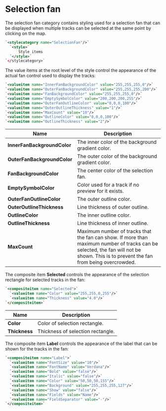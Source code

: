 # Selection fan

The selection fan category contains styling used for a selection fan that can be displayed when multiple tracks can be selected at the same point by clicking on the map.

```xml
`<stylecategory name="SelectionFan"/>`
  `<style>`  
      Style items
  `</style>`
`</stylecategory>`
```

The value items at the root level of the style control the appearance of the actual fan control used to display the tracks:

```xml
`<valueitem name="InnerFanBackgroundColor" value="255,255,255,0"/>`
`<valueitem name="OuterFanBackgroundColor" value="255,255,255,200"/>`
`<valueitem name="FanBackgroundColor" value="255,255,255,0"/>`
`<valueitem name="EmptySymbolColor" value="200,200,200,255"/>`
`<valueitem name="OuterFanOutlineColor" value="0,0,0,100"/>`
`<valueitem name="OuterOutlineThickness" value="1"/>`
`<valueitem name="MaxCount" value="10"/>`  
`<valueitem name="OutlineColor" value="0,0,0,100"/>`
`<valueitem name="OutlineThickness" value="2"/>`
```

 | Name                        | Description                                                                                                                                                                          | 
 | ----                        | -----------                                                                                                                                                                          | 
 | **InnerFanBackgroundColor** | The inner color of the background gradient color.                                                                                                                                    | 
 | **OuterFanBackgroundColor** | The outer color of the background gradient color.                                                                                                                                    | 
 | **FanBackgroundColor**      | The center color of the selection fan.                                                                                                                                               | 
 | **EmptySymbolColor**        | Color used for a track if no preview for it exists.                                                                                                                                  | 
 | **OuterFanOutlineColor**    | The outer outline color.                                                                                                                                                             | 
 | **OuterOutlineThickness**   | Line thickness of outer outline.                                                                                                                                                     | 
 | **OutlineColor**            | The inner outline color.                                                                                                                                                             | 
 | **OutlineThickness**        | Line thickness of inner outline.                                                                                                                                                     | 
 | **MaxCount**                | Maximum number of tracks that the fan can show. If more than maximum number of tracks can be selected, the fan will not be shown. This is to prevent the fan from being overcrowded. | 

The composite item **Selected** controls the appearance of the selection rectangle for selected tracks in the fan:

```xml
`<compositeitem name="Selected">`    
  `<valueitem name="Color" value="255,255,0,255"/>`
  `<valueitem name="Thickness" value="4.0"/>`
`</compositeitem>`  
```

 | Name          | Description                       | 
 | ----          | -----------                       | 
 | **Color**     | Color of selection rectangle.     | 
 | **Thickness** | Thickness of selection rectangle. | 

The composite item **Label** controls the appearance of the label that can be shown for the tracks in the fan:

```xml
`<compositeitem name="Label">`    
  `<valueitem name="FontSize" value="10"/>`
  `<valueitem name="FontName" value="Verdana"/>`
  `<valueitem name="Bold" value="false"/>`
  `<valueitem name="Italic" value="false"/>`
  `<valueitem name="Color" value="50,50,50,155"/>`
  `<valueitem name="Background" value="255,255,255,127"/>`        
  `<valueitem name="Show" value="false"/>`
  `<valueitem name="Fields" value="Name"/>`
  `<valueitem name="FieldSeparator" value="-"/>`
`</compositeitem>`  
```

